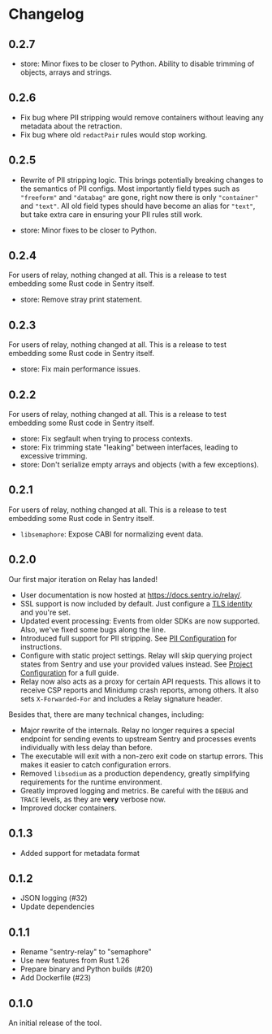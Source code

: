 # Changelog

## 0.2.7

- store: Minor fixes to be closer to Python. Ability to disable trimming of
  objects, arrays and strings.

## 0.2.6

- Fix bug where PII stripping would remove containers without leaving any
  metadata about the retraction.
- Fix bug where old `redactPair` rules would stop working.

## 0.2.5

- Rewrite of PII stripping logic. This brings potentially breaking changes to
  the semantics of PII configs. Most importantly field types such as
  `"freeform"` and `"databag"` are gone, right now there is only `"container"`
  and `"text"`. All old field types should have become an alias for `"text"`,
  but take extra care in ensuring your PII rules still work.

- store: Minor fixes to be closer to Python.

## 0.2.4

For users of relay, nothing changed at all. This is a release to test embedding
some Rust code in Sentry itself.

- store: Remove stray print statement.

## 0.2.3

For users of relay, nothing changed at all. This is a release to test embedding
some Rust code in Sentry itself.

- store: Fix main performance issues.

## 0.2.2

For users of relay, nothing changed at all. This is a release to test embedding
some Rust code in Sentry itself.

- store: Fix segfault when trying to process contexts.
- store: Fix trimming state "leaking" between interfaces, leading to excessive trimming.
- store: Don't serialize empty arrays and objects (with a few exceptions).


## 0.2.1

For users of relay, nothing changed at all. This is a release to test embedding
some Rust code in Sentry itself.

- `libsemaphore`: Expose CABI for normalizing event data.

## 0.2.0

Our first major iteration on Relay has landed!

- User documentation is now hosted at <https://docs.sentry.io/relay/>.
- SSL support is now included by default. Just configure a [TLS
  identity](https://docs.sentry.io/relay/options/#relaytls_identity_path) and
  you're set.
- Updated event processing: Events from older SDKs are now supported. Also,
  we've fixed some bugs along the line.
- Introduced full support for PII stripping. See [PII
  Configuration](https://docs.sentry.io/relay/pii-config/) for instructions.
- Configure with static project settings. Relay will skip querying project
  states from Sentry and use your provided values instead. See [Project
  Configuration](https://docs.sentry.io/relay/project-config/) for a full guide.
- Relay now also acts as a proxy for certain API requests. This allows it to
  receive CSP reports and Minidump crash reports, among others. It also sets
  `X-Forwarded-For` and includes a Relay signature header.

Besides that, there are many technical changes, including:

- Major rewrite of the internals. Relay no longer requires a special endpoint
  for sending events to upstream Sentry and processes events individually with
  less delay than before.
- The executable will exit with a non-zero exit code on startup errors. This
  makes it easier to catch configuration errors.
- Removed `libsodium` as a production dependency, greatly simplifying
  requirements for the runtime environment.
- Greatly improved logging and metrics. Be careful with the `DEBUG` and `TRACE`
  levels, as they are **very** verbose now.
- Improved docker containers.

## 0.1.3

- Added support for metadata format

## 0.1.2

- JSON logging (#32)
- Update dependencies

## 0.1.1

- Rename "sentry-relay" to "semaphore"
- Use new features from Rust 1.26
- Prepare binary and Python builds (#20)
- Add Dockerfile (#23)

## 0.1.0

An initial release of the tool.
